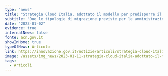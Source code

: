 ```yaml
---
type: "news"
title: "Strategia Cloud Italia, adottato il modello per predisporre il piano di migrazione dati e servizi"
subtitle: "Due le tipologie di migrazione previste per le amministrazioni, con i relativi requisiti di conformità."
date: "2023-01-02"
evidence: true
internalNews: false
fonte: acn.gov.it
showInHome: true
typeOfNews: Articolo
link: https://innovazione.gov.it/notizie/articoli/strategia-cloud-italia-adottato-il-modello-per-predisporre-il-piano-di-migrazione/
image: /assets/img_news/2023-01-11-strategia-cloud-italia-adottato-il-modello-per-predisporre-il-piano-di-migrazione-dati-e-servizi.jpeg
tags:
  - Articoli
---
```

